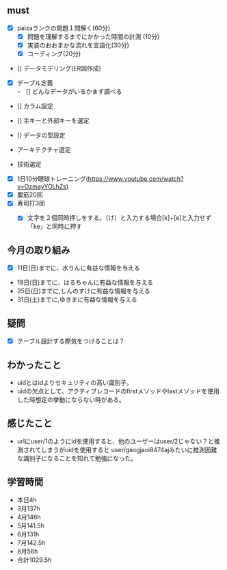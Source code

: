 
## must
- [x] paizaランクの問題１問解く(60分)
  - [x] 問題を理解するまでにかかった時間の計測 (10分)
  - [x] 実装のおおまかな流れを言語化(30分)
  - [x] コーディング(20分)
- []  データモデリング(ER図作成)
- [x] デーブル定義  
 -　[] どんなデータがいるかまず調べる
   
- [] カラム設定
- [] 主キーと外部キーを選定
- [] データの型設定


- アーキテクチャ選定
- 技術選定 


- [x] 1日10分眼球トレーニング(https://www.youtube.com/watch?v=OzmayYOLhZs)
- [x] 腹筋20回
- [x] 寿司打3回
  - [x] 文字を２個同時押しをする。（け）と入力する場合[k]+[e]と入力せず「ke」と同時に押す
     

     
## 今月の取り組み
- [x] 11日(日)までに、水りんに有益な情報を与える
- 18日(日)までに、はるちゃんに有益な情報を与える　
- 25日(日)までに,しんのすけに有益な情報を与える
- 31日(土)までに,ゆきまに有益な情報を与える


## 疑問
 - [x] テーブル設計する際気をつけることは？

## わかったこと
- uidとはidよりセキュリティの高い識別子。
- uidの欠点として、アクティブレコードのfirstメソッドやlastメソッドを使用した時想定の挙動にならない時がある。

## 感じたこと
-  urlにuser/1のようにidを使用すると、他のユーザーはuser/2じゃない？と推測されてしまうがuidを使用すると
user/gaogjaoi8474ajみたいに推測困難な識別子になることを知れて勉強になった。
  

## 学習時間
  - 本日4h
  - 3月137h
  - 4月146h
  - 5月141.5h
  - 6月131h
  - 7月142.5h
  - 8月56h
  - 合計1029.5h
    




